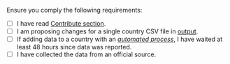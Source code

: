 Ensure you comply the following requirements:

- [ ] I have read [Contribute section](https://github.com/owid/covid-19-data/tree/master/scripts/scripts/vaccinations#5-contribute).
- [ ] I am proposing changes for a single country CSV file in [output](https://github.com/owid/covid-19-data/tree/master/scripts/scripts/vaccinations/output).
- [ ] If adding data to a country with an [_automated process_](https://github.com/owid/covid-19-data/blob/master/scripts/scripts/vaccinations/automation_state.csv), I have waited at least 48 hours since data was reported.
- [ ] I have collected the data from an official source.
